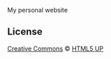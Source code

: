 My personal website

## License

[Creative Commons](https://html5up.net/license) © [HTML5 UP](https://html5up.net)
